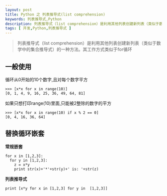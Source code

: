 ```yaml
---
layout: post
title: Python 之 列表推导式(list comprehension)
keywords: 列表推导式,Python
description: 列表推导式（list comprehension）是利用其他列表创建新列表（类似于数学中的集合推导式）的一种方法。其工作方式类似于for循环.
tags: [ 开发,Python,列表推导式 ]
---
```



> 列表推导式（list comprehension）是利用其他列表创建新列表（类似于数学中的集合推导式）的一种方法。其工作方式类似于for循环

## 一般使用

循环从0开始的10个数字,且对每个数字平方

    >>> [x*x for x in range(10)]
    [0, 1, 4, 9, 16, 25, 36, 49, 64, 81]

如果只想打印range(10)里面,只能被2整除的数字的平方

    >>> [x*x for x in range(10) if x % 2 == 0]
    [0, 4, 16, 36, 64]

## 替换循环嵌套

**常规嵌套**

    for x in [1,2,3]:
      for y in [1,2,3]:
        z = x*y
        print str(x)+'*'+str(y)+' is: '+str(z)

**列表推导式**

    print [x*y for x in [1,2,3] for y in  [1,2,3]]